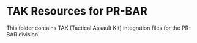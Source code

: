 # TAK Resources for PR-BAR
This folder contains TAK (Tactical Assault Kit) integration files for the PR-BAR division.

